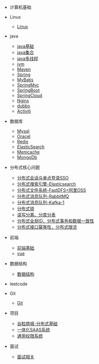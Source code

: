 * 计算机基础
* Linux
    * [Linux](./docs/Linux.md)
* java
  * [java基础](./docs/java基础.md)
  * [java集合](./docs/java集合.md)
  * [java多线程](./docs)
  * [jvm](./docs)
  * [Maven](./docs/Maven.md)
  * [Spring](./docs/Spring.md)
  * [MyBatis](./docs/MyBatis.md)
  * [SpringMvc](./docs/SpringMvc.md)
  * [SpringBoot](./docs/SpringBoot.md)
  * [SpringCloud](.docs)
  * [Nginx](./docs/Nginx.md)
  * [dubbo](./docs)
  * [Activiti](./docs/Activiti.md)
* 数据库
  * [Mysql](./docs)
  * [Oracel](./docs)
  * [Redis](./docs/Redis.md)
  * [ElasticSearch](./docs)
  * [Memcache](./docs)
  * [MongoDb](./docs)
* 分布式核心问题 
    * [分布式会话与单点登录SSO](./docs/session&sso.md)
    * [分布式搜索引擎-Elasticsearch](./docs/Elasticsearch.md)
    * [分布式文件系统-FastDFS+阿里OSS](./docs)
    * [分布式消息队列-RabbitMQ](./docs)
    * [ 分布式消息队列-Kafka-1](./docs)
    * [分布式锁](./docs)
    * [读写分离、分库分表](./docs)
    * [分布式全局ID、分布式事务和数据一致性](./docs)
    * [分布式接口幂等性，分布式限流](./docs)
* 前端
  * [前端基础](./docs/front.md)
  * [vue](./docs/Vue.md)
* 数据结构 
    * [数据结构](./docs/DataStructure.md)
* leetcode
* Git
  * [Git](./docs/Git.md)
* 项目
  * [谷粒商城-分布式基础](./docs/gulimall_base.md)
  * [一体化SAAS系统](./docs/saas.md)
  * [通用权限系统](./docs/auth.md)

* 面试
  * [面试相关](./docs/面试.md)

